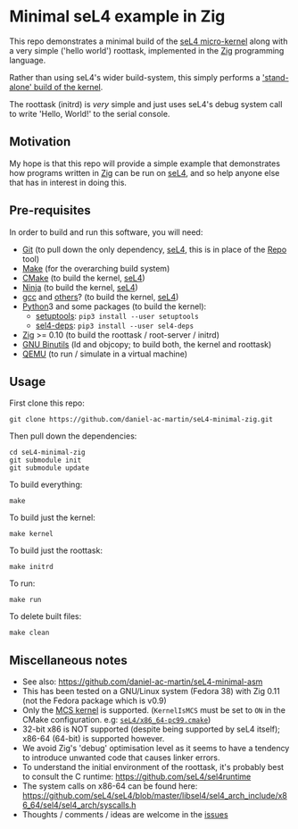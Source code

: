Minimal seL4 example in Zig
===========================

This repo demonstrates a minimal build of the [seL4 micro-kernel] along
with a very simple ('hello world') roottask, implemented in the [Zig]
programming language.

Rather than using seL4's wider build-system, this simply performs a
['stand-alone' build of the kernel].

The roottask (initrd) is _very_ simple and just uses seL4's debug
system call to write 'Hello, World!' to the serial console.


Motivation
----------

My hope is that this repo will provide a simple example that
demonstrates how programs written in [Zig] can be run on [seL4], and so
help anyone else that has in interest in doing this.


Pre-requisites
--------------

In order to build and run this software, you will need:
- [Git]  (to pull down the only dependency, [seL4], this is in place of
  the [Repo] tool)
- [Make]  (for the overarching build system)
- [CMake]  (to build the kernel, [seL4])
- [Ninja]  (to build the kernel, [seL4])
- [gcc] and [others]?  (to build the kernel, [seL4])
- [Python]3 and some packages (to build the kernel):
  - [setuptools]: `pip3 install --user setuptools`
  - [sel4-deps]: `pip3 install --user sel4-deps`
- [Zig] >= 0.10  (to build the roottask / root-server / initrd)
- [GNU Binutils]  (ld and objcopy; to build both, the kernel and
  roottask)
- [QEMU]  (to run / simulate in a virtual machine)


Usage
-----

First clone this repo:
```shell
git clone https://github.com/daniel-ac-martin/seL4-minimal-zig.git
```

Then pull down the dependencies:
```shell
cd seL4-minimal-zig
git submodule init
git submodule update
```

To build everything:
```shell
make
```

To build just the kernel:
```shell
make kernel
```

To build just the roottask:
```shell
make initrd
```

To run:
```shell
make run
```

To delete built files:
```shell
make clean
```


Miscellaneous notes
-------------------

- See also: https://github.com/daniel-ac-martin/seL4-minimal-asm
- This has been tested on a GNU/Linux system (Fedora 38) with Zig 0.11 (not the Fedora package which is v0.9)
- Only the [MCS kernel] is supported. (`KernelIsMCS` must be set to `ON` in the CMake configuration. e.g: [`seL4/x86_64-pc99.cmake`](seL4/x86_64-pc99.cmake))
- 32-bit x86 is NOT supported (despite being supported by seL4 itself); x86-64 (64-bit) is supported however.
- We avoid Zig's 'debug' optimisation level as it seems to have a tendency to introduce unwanted code that causes linker errors.
- To understand the initial environment of the roottask, it's probably best to consult the C runtime: https://github.com/seL4/sel4runtime
- The system calls on x86-64 can be found here: https://github.com/seL4/seL4/blob/master/libsel4/sel4_arch_include/x86_64/sel4/sel4_arch/syscalls.h
- Thoughts / comments / ideas are welcome in the [issues]


[seL4 micro-kernel]: https://sel4.systems/
[Zig]: https://ziglang.org/
['stand-alone' build of the kernel]: https://docs.sel4.systems/projects/buildsystem/standalone.html
[Git]: https://git-scm.com/
[seL4]: https://sel4.systems/
[Repo]: https://source.android.com/docs/setup/download#repo
[Make]: https://www.gnu.org/software/make/
[CMake]: https://cmake.org/
[Ninja]: https://ninja-build.org/
[gcc]: https://gcc.gnu.org/
[others]: https://docs.sel4.systems/projects/buildsystem/host-dependencies.html#base-build-dependencies
[Python]: https://www.python.org/
[setuptools]: https://pypi.org/project/setuptools/
[sel4-deps]: https://pypi.org/project/sel4-deps/
[GNU Binutils]: https://www.gnu.org/software/binutils/
[QEMU]: https://www.qemu.org/
[MCS kernel]: https://docs.sel4.systems/Tutorials/mcs.html
[issues]: https://github.com/daniel-ac-martin/seL4-minimal-zig/issues

